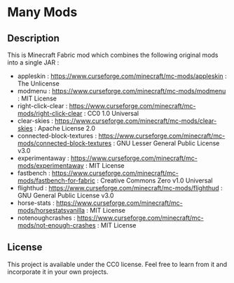 # Many Mods

## Description
This is Minecraft Fabric mod which combines the following original mods into a single JAR :

* appleskin : https://www.curseforge.com/minecraft/mc-mods/appleskin : The Unlicense
* modmenu : https://www.curseforge.com/minecraft/mc-mods/modmenu : MIT License
* right-click-clear : https://www.curseforge.com/minecraft/mc-mods/right-click-clear : CC0 1.0 Universal
* clear-skies : https://www.curseforge.com/minecraft/mc-mods/clear-skies : Apache License 2.0
* connected-block-textures : https://www.curseforge.com/minecraft/mc-mods/connected-block-textures : GNU Lesser General Public License v3.0
* experimentaway : https://www.curseforge.com/minecraft/mc-mods/experimentaway : MIT License
* fastbench : https://www.curseforge.com/minecraft/mc-mods/fastbench-for-fabric : Creative Commons Zero v1.0 Universal
* flighthud : https://www.curseforge.com/minecraft/mc-mods/flighthud : GNU General Public License v3.0
* horse-stats : https://www.curseforge.com/minecraft/mc-mods/horsestatsvanilla : MIT License
* notenoughcrashes : https://www.curseforge.com/minecraft/mc-mods/not-enough-crashes : MIT License

## License

This project is available under the CC0 license. Feel free to learn from it and incorporate it in your own projects.